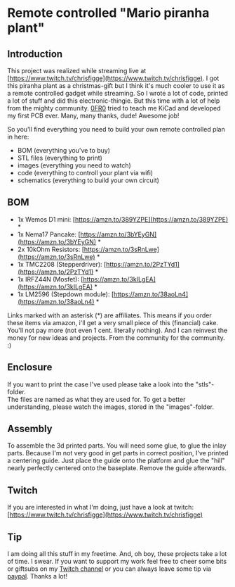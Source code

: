 # Remote controlled "Mario piranha plant"

## Introduction
This project was realized while streaming live at [https://www.twitch.tv/chrisfigge](https://www.twitch.tv/chrisfigge).
I got this piranha plant as a christmas-gift but I think it's much cooler to use it as a remote controlled gadget while streaming.
So I wrote a lot of code, printed a lot of stuff and did this electronic-thingie.
But this time with a lot of help from the mighty community.
[0FR0](https://github.com/0FR0) tried to teach me KiCad and developed my first PCB ever.
Many, many thanks, dude! Awesome job!

So you'll find everything you need to build your own remote controlled plan in here:

- BOM (everything you've to buy)
- STL files (everything to print)
- images (everything you need to watch)
- code (everything to controll your plant via wifi)
- schematics (everything to build your own circuit)


## BOM
- 1x Wemos D1 mini: [https://amzn.to/389YZPE](https://amzn.to/389YZPE) *
- 1x Nema17 Pancake: [https://amzn.to/3bYEyGN](https://amzn.to/3bYEyGN) *
- 2x 10kOhm Resistors: [https://amzn.to/3sRnLwe](https://amzn.to/3sRnLwe) *
- 1x TMC2208 (Stepperdriver): [https://amzn.to/2PzTYd1](https://amzn.to/2PzTYd1) *
- 1x IRFZ44N (Mosfet): [https://amzn.to/3kILgEA](https://amzn.to/3kILgEA) *
- 1x LM2596 (Stepdown module): [https://amzn.to/38aoLn4](https://amzn.to/38aoLn4) *

Links marked with an asterisk (*) are affiliates. This means if you order these items via amazon, i'll get a very small piece of this (financial) cake. You'll not pay more (not even 1 cent. literally nothing). And I can reinvest the money for new ideas and projects. From the community for the community. :)


## Enclosure  
If you want to print the case I've used please take a look into the "stls"-folder.  
The files are named as what they are used for.
To get a better understanding, please watch the images, stored in the "images"-folder.

## Assembly
To assemble the 3d printed parts. You will need some glue, to glue the inlay parts.
Because I'm not very good in get parts in correct position, I've printed a centering guide.
Just place the guide onto the platform and glue the "hill" nearly perfectly centered onto the baseplate. Remove the guide afterwards.

## Twitch

If you are interested in what I'm doing, just have a look at twitch:
[https://www.twitch.tv/chrisfigge](https://www.twitch.tv/chrisfigge)

## Tip
I am doing all this stuff in my freetime. And, oh boy, these projects take a lot of time. I swear.
If you want to support my work feel free to cheer some bits or giftsubs on my [Twitch channel](https://www.twitch.tv/chrisfigge) or you can always leave some tip via [paypal](https://paypal.me/flazer). Thanks a lot!
